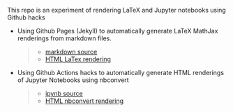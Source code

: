 This repo is an experiment of rendering LaTeX and Jupyter notebooks using Github hacks

* Using Github Pages (Jekyll) to automatically generate LaTeX MathJax renderings from markdown files.
  > - [markdown source](index.md)
  > - [HTML LaTex rendering](http://jmettes.github.io/latex-experimenting)

* Using Github Actions hacks to automatically generate HTML renderings of Jupyter Notebooks using nbconvert
  > - [ipynb source](plot.ipynb)
  > - [HTML nbconvert rendering](http://jmettes.github.io/latex-experimenting/plot.html)
